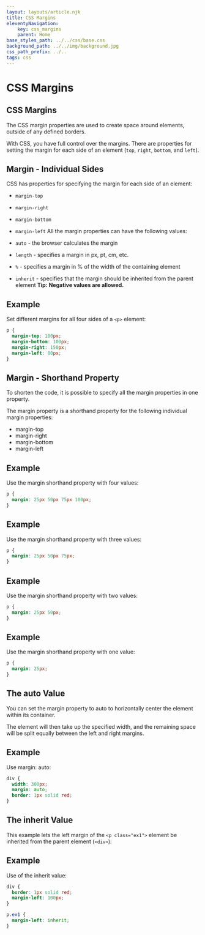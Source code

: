 ```yaml
---
layout: layouts/article.njk
title: CSS Margins
eleventyNavigation:
    key: css_margins
    parent: Home
base_styles_path: ../../css/base.css
background_path: ../../img/background.jpg
css_path_prefix: ../..
tags: css
---
```

# CSS Margins
## CSS Margins
The CSS margin properties are used to create space around elements, outside of any defined borders.

With CSS, you have full control over the margins. There are properties for setting the margin for each side of an element (`top`, `right`, `bottom`, and `left`).

## Margin - Individual Sides
CSS has properties for specifying the margin for each side of an element:

* `margin-top`
* `margin-right`
* `margin-bottom`
* `margin-left`
All the margin properties can have the following values:

* `auto` - the browser calculates the margin
* `length` - specifies a margin in px, pt, cm, etc.
* `%` - specifies a margin in % of the width of the containing element
* `inherit` - specifies that the margin should be inherited from the parent element
<strong>Tip: Negative values are allowed.</strong>

## Example
Set different margins for all four sides of a `<p>` element:
```css
p {
  margin-top: 100px;
  margin-bottom: 100px;
  margin-right: 150px;
  margin-left: 80px;
}
```
## Margin - Shorthand Property
To shorten the code, it is possible to specify all the margin properties in one property.

The margin property is a shorthand property for the following individual margin properties:

* margin-top
* margin-right
* margin-bottom
* margin-left

## Example
Use the margin shorthand property with four values:
```css
p {
  margin: 25px 50px 75px 100px;
}
```
## Example
Use the margin shorthand property with three values: 
```css
p {
  margin: 25px 50px 75px;
}
```

## Example
Use the margin shorthand property with two values: 
```css
p {
  margin: 25px 50px;
}
```
## Example
Use the margin shorthand property with one value: 
```css
p {
  margin: 25px;
}
```
## The auto Value
You can set the margin property to auto to horizontally center the element within its container.

The element will then take up the specified width, and the remaining space will be split equally between the left and right margins.

## Example
Use margin: auto:
```css
div {
  width: 300px;
  margin: auto;
  border: 1px solid red;
}
```
## The inherit Value
This example lets the left margin of the `<p class="ex1">` element be inherited from the parent element (`<div>`):

## Example
Use of the inherit value:
```css
div {
  border: 1px solid red;
  margin-left: 100px;
}

p.ex1 {
  margin-left: inherit;
}
```
